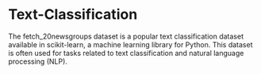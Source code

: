 # Text-Classification
The fetch_20newsgroups dataset is a popular text classification dataset available in scikit-learn, a machine learning library for Python. This dataset is often used for tasks related to text classification and natural language processing (NLP).
